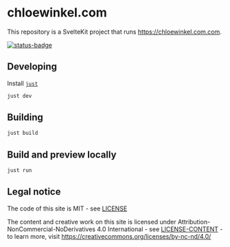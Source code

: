# chloewinkel.com

This repository is a SvelteKit project that runs https://chloewinkel.com.com.

[![status-badge](https://ci.codeberg.org/api/badges/12599/status.svg)](https://ci.codeberg.org/repos/12599)

## Developing

Install [`just`](https://github.com/casey/just)

```bash
just dev
```

## Building

```bash
just build
```

## Build and preview locally

```bash
just run
```

## Legal notice

The code of this site is MIT - see [LICENSE](LICENSE)

The content and creative work on this site is licensed under Attribution-NonCommercial-NoDerivatives 4.0 International - see [LICENSE-CONTENT](LICENSE-CONTENT) - to learn more, visit https://creativecommons.org/licenses/by-nc-nd/4.0/
